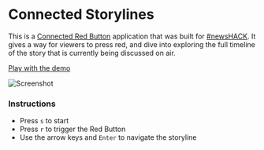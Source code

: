Connected Storylines
====================

This is a [Connected Red Button](http://www.bbc.co.uk/aboutthebbc/insidethebbc/whatwedo/redbutton_faq/) application
that was built for [#newsHACK](http://newshack.co.uk). It gives a way for viewers to press red, and dive into 
exploring the full timeline of the story that is currently being discussed on air.

[Play with the demo](http://newshack-storyline.herokuapp.com/storylines/4993e6b8-4214-44eb-9c66-67929058850f?fixtures=true)

![Screenshot](https://s3-eu-west-1.amazonaws.com/bbc-news-video/screenshot.png)

### Instructions

* Press `s` to start
* Press `r` to trigger the Red Button
* Use the arrow keys and `Enter` to navigate the storyline


